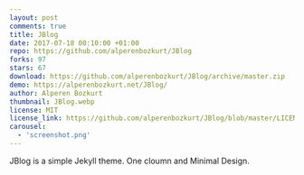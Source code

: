 ```yaml
---
layout: post
comments: true
title: JBlog
date: 2017-07-18 00:10:00 +01:00
repo: https://github.com/alperenbozkurt/JBlog
forks: 97
stars: 67
download: https://github.com/alperenbozkurt/JBlog/archive/master.zip
demo: https://alperenbozkurt.net/JBlog/
author: Alperen Bozkurt
thumbnail: JBlog.webp
license: MIT
license_link: https://github.com/alperenbozkurt/JBlog/blob/master/LICENSE
carousel:
  - 'screenshot.png'
---
```


JBlog is a simple Jekyll theme. One cloumn and Minimal Design.
